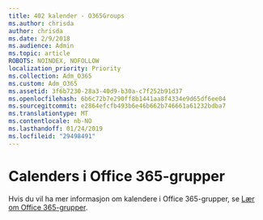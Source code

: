 ```yaml
---
title: 402 kalender - O365Groups
ms.author: chrisda
author: chrisda
ms.date: 2/9/2018
ms.audience: Admin
ms.topic: article
ROBOTS: NOINDEX, NOFOLLOW
localization_priority: Priority
ms.collection: Adm_O365
ms.custom: Adm_O365
ms.assetid: 3f6b7230-28a3-40d9-b30a-c7f252b91d37
ms.openlocfilehash: 6b6c72b7e290ff8b1441aa8f4334e9d65df6ee04
ms.sourcegitcommit: e2864efcfb493b6e46b662b746661a61232bdba7
ms.translationtype: MT
ms.contentlocale: nb-NO
ms.lasthandoff: 01/24/2019
ms.locfileid: "29498491"
---
```

# <a name="calenders-in-office-365-groups"></a>Calenders i Office 365-grupper

Hvis du vil ha mer informasjon om kalendere i Office 365-grupper, se [Lær om Office 365-grupper](https://support.office.com/article/b565caa1-5c40-40ef-9915-60fdb2d97fa2.aspx).
  

